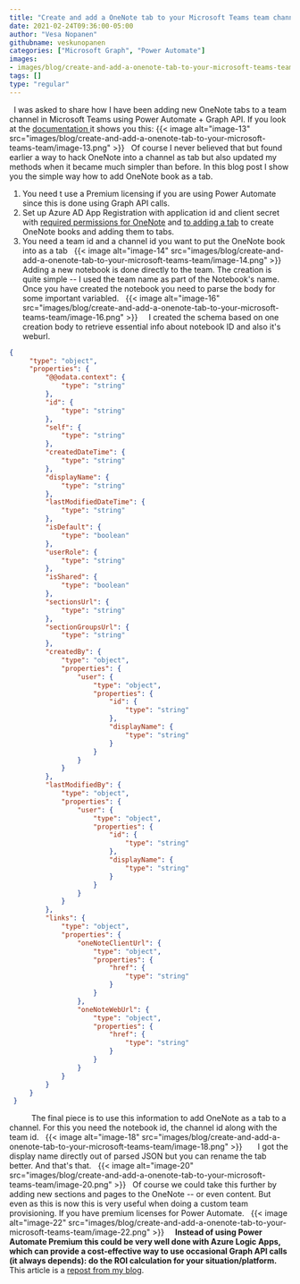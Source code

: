 ```yaml
---
title: "Create and add a OneNote tab to your Microsoft Teams team channel using Power Automate + Graph API"
date: 2021-02-24T09:36:00-05:00
author: "Vesa Nopanen"
githubname: veskunopanen
categories: ["Microsoft Graph", "Power Automate"]
images:
- images/blog/create-and-add-a-onenote-tab-to-your-microsoft-teams-team/image-13.png
tags: []
type: "regular"
---
```

 
I was asked to share how I have been adding new OneNote tabs to a team
channel in Microsoft Teams using Power Automate + Graph API. If you look
at
the [documentation ](https://docs.microsoft.com/graph/teams-configuring-builtin-tabs?WT.mc_id=M365-MVP-5003326)it
shows you this:
{{< image alt="image-13" src="images/blog/create-and-add-a-onenote-tab-to-your-microsoft-teams-team/image-13.png" >}}
 
Of course I never believed that but found earlier a way to hack OneNote
into a channel as tab but also updated my methods when it became much
simpler than before. In this blog post I show you the simple way how to
add OneNote book as a tab.
 
1.  You need t use a Premium licensing if you are using Power Automate
    since this is done using Graph API calls.
2.  Set up Azure AD App Registration with application id and client
    secret with [required permissions for
    OneNote](https://docs.microsoft.com/graph/api/onenote-post-notebooks?view=graph-rest-beta&tabs=http&WT.mc_id=M365-MVP-5003326) and [to
    adding a
    tab](https://docs.microsoft.com/graph/api/channel-post-tabs?view=graph-rest-beta&WT.mc_id=M365-MVP-5003326) to
    create OneNote books and adding them to tabs.
3.  You need a team id and a channel id you want to put the OneNote book
    into as a tab
 
{{< image alt="image-14" src="images/blog/create-and-add-a-onenote-tab-to-your-microsoft-teams-team/image-14.png" >}}
 
Adding a new notebook is done directly to the team. The creation is
quite simple -- I used the team name as part of the Notebook's name.
Once you have created the notebook you need to parse the body for some
important variabled.
 
{{< image alt="image-16" src="images/blog/create-and-add-a-onenote-tab-to-your-microsoft-teams-team/image-16.png" >}}
 
 
I created the schema based on one creation body to retrieve essential
info about notebook ID and also it's weburl.
 
 
 
 
```json
{
     "type": "object",
     "properties": {
         "@@odata.context": {
             "type": "string"
         },
         "id": {
             "type": "string"
         },
         "self": {
             "type": "string"
         },
         "createdDateTime": {
             "type": "string"
         },
         "displayName": {
             "type": "string"
         },
         "lastModifiedDateTime": {
             "type": "string"
         },
         "isDefault": {
             "type": "boolean"
         },
         "userRole": {
             "type": "string"
         },
         "isShared": {
             "type": "boolean"
         },
         "sectionsUrl": {
             "type": "string"
         },
         "sectionGroupsUrl": {
             "type": "string"
         },
         "createdBy": {
             "type": "object",
             "properties": {
                 "user": {
                     "type": "object",
                     "properties": {
                         "id": {
                             "type": "string"
                         },
                         "displayName": {
                             "type": "string"
                         }
                     }
                 }
             }
         },
         "lastModifiedBy": {
             "type": "object",
             "properties": {
                 "user": {
                     "type": "object",
                     "properties": {
                         "id": {
                             "type": "string"
                         },
                         "displayName": {
                             "type": "string"
                         }
                     }
                 }
             }
         },
         "links": {
             "type": "object",
             "properties": {
                 "oneNoteClientUrl": {
                     "type": "object",
                     "properties": {
                         "href": {
                             "type": "string"
                         }
                     }
                 },
                 "oneNoteWebUrl": {
                     "type": "object",
                     "properties": {
                         "href": {
                             "type": "string"
                         }
                     }
                 }
             }
         }
     }
 } 
```
 
 
 
 
 
The final piece is to use this information to add OneNote as a tab to a
channel. For this you need the notebook id, the channel id along with
the team id.
 
{{< image alt="image-18" src="images/blog/create-and-add-a-onenote-tab-to-your-microsoft-teams-team/image-18.png" >}}
 
 
 
I got the display name directly out of parsed JSON but you can rename
the tab better.
And that's that.
 
{{< image alt="image-20" src="images/blog/create-and-add-a-onenote-tab-to-your-microsoft-teams-team/image-20.png" >}}
 
Of course we could take this further by adding new sections and pages to
the OneNote -- or even content. But even as this is now this is very
useful when doing a custom team provisioning. If you have premium
licenses for Power Automate.
 
{{< image alt="image-22" src="images/blog/create-and-add-a-onenote-tab-to-your-microsoft-teams-team/image-22.png" >}}
 
 
**Instead of using Power Automate Premium this could be very well done
with Azure Logic Apps, which can provide a cost-effective way to use
occasional Graph API calls (it always depends): do the ROI calculation
for your situation/platform.**
 
This article is a [repost from my
blog](https://myteamsday.com/2020/12/07/add-a-onenote-tab-to-team/).
